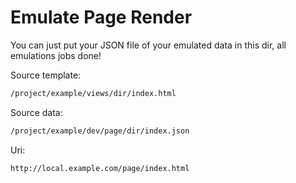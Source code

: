# Emulate Page Render
You can just put your JSON file of your emulated data in this dir, all emulations jobs done!

Source template:
```bash
/project/example/views/dir/index.html
```

Source data:
```bash
/project/example/dev/page/dir/index.json
```

Uri:
```bash
http://local.example.com/page/index.html
```